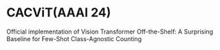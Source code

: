 # CACViT(AAAI 24)
Official implementation of Vision Transformer Off-the-Shelf: A Surprising Baseline for Few-Shot Class-Agnostic Counting
